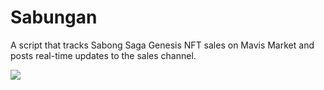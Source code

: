 # Sabungan
A script that tracks Sabong Saga Genesis NFT sales on Mavis Market and posts real-time updates to the sales channel.

<image src=../images/sample.png/>
